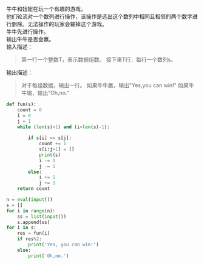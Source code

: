 牛牛和妞妞在玩一个有趣的游戏。  
他们轮流对一个数列进行操作，该操作是选出这个数列中相同且相邻的两个数字进行删除。无法操作的玩家会输掉这个游戏。  
牛牛先进行操作。  
输出牛牛是否会赢。  
输入描述：  
> 第一行一个整数T，表示数据组数。
> 接下来T行，每行一个数列s。
  
 输出描述：
 > 对于每组数据，输出一行。
 > 如果牛牛赢，输出"Yes,you can win!"
> 如果牛牛输，输出"Oh,no."

```python
def fun(s):
    count = 0
    i = 0
    j = 1
    while (len(s)>1) and (i<len(s)-1):
        
        if s[i] == s[j]:
            count += 1
            s[i:j+1] = []
            print(s)
            i -= 1
            j -= 1
        else:
            i += 1
            j += 1
    return count

n = eval(input())
s = []
for i in range(n):
    ss = list(input())
    s.append(ss)
for i in s:
    res = fun(i)
    if res%2:
        print('Yes, you can win!')
    else:
        print('Oh,no.')
```
